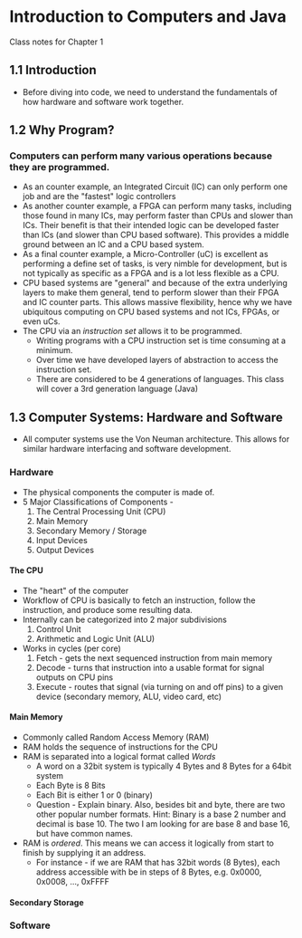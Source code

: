 # Introduction to Computers and Java
Class notes for Chapter 1

## 1.1 Introduction
* Before diving into code, we need to understand the fundamentals of how hardware and software work together.  

## 1.2 Why Program?
### Computers can perform many various operations because they are programmed.
* As an counter example, an Integrated Circuit (IC) can only perform one job and are the "fastest" logic controllers
* As another counter example, a FPGA can perform many tasks, including those found in many ICs, may perform faster than CPUs and slower than ICs. Their benefit is that their intended logic can be developed faster than ICs (and slower than CPU based software). This provides a middle ground between an IC and a CPU based system.
* As a final counter example, a Micro-Controller (uC) is excellent as performing a define set of tasks, is very nimble for development, but is not typically as specific as a FPGA and is a lot less flexible as a CPU.
* CPU based systems are "general" and because of the extra underlying layers to make them general, tend to perform slower than their FPGA and IC counter parts. This allows massive flexibility, hence why we have ubiquitous computing on CPU based systems and not ICs, FPGAs, or even uCs.
* The CPU via an *instruction set* allows it to be programmed.
  * Writing programs with a CPU instruction set is time consuming at a minimum.
  * Over time we have developed layers of abstraction to access the instruction set.
  * There are considered to be 4 generations of languages. This class will cover a 3rd generation language (Java)

## 1.3 Computer Systems: Hardware and Software
* All computer systems use the Von Neuman architecture. This allows for similar hardware interfacing and software development.

### Hardware

* The physical components the computer is made of.
* 5 Major Classifications of Components -
  1. The Central Processing Unit (CPU)
  2. Main Memory
  3. Secondary Memory / Storage
  4. Input Devices
  5. Output Devices

#### The CPU

* The "heart" of the computer
* Workflow of CPU is basically to fetch an instruction, follow the instruction, and produce some resulting data.
* Internally can be categorized into 2 major subdivisions
  1. Control Unit
  2. Arithmetic and Logic Unit (ALU)
* Works in cycles (per core)
  1. Fetch - gets the next sequenced instruction from main memory
  2. Decode - turns that instruction into a usable format for signal outputs on CPU pins
  3. Execute - routes that signal (via turning on and off pins) to a given device (secondary memory, ALU, video card, etc)

#### Main Memory
* Commonly called Random Access Memory (RAM)
* RAM holds the sequence of instructions for the CPU
* RAM is separated into a logical format called *Words*
  * A word on a 32bit system is typically 4 Bytes and 8 Bytes for a 64bit system
  * Each Byte is 8 Bits
  * Each Bit is either 1 or 0 (binary)
  * Question - Explain binary. Also, besides bit and byte, there are two other popular number formats. Hint: Binary is a base 2 number and decimal is base 10. The two I am looking for are base 8 and base 16, but have common names.
* RAM is *ordered*. This means we can access it logically from start to finish by supplying it an address.
  * For instance - if we are RAM that has 32bit words (8 Bytes), each address accessible with be in steps of 8 Bytes, e.g. 0x0000, 0x0008, ..., 0xFFFF

#### Secondary Storage
### Software
